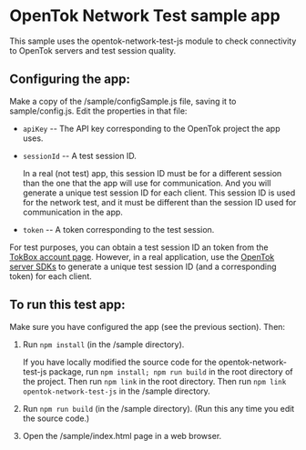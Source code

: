 OpenTok Network Test sample app
===============================

This sample uses the opentok-network-test-js module to check connectivity to
OpenTok servers and test session quality.

## Configuring the app:

Make a copy of the /sample/configSample.js file, saving it to sample/config.js. Edit the
properties in that file:

* `apiKey` -- The API key corresponding to the OpenTok project the app uses.

* `sessionId` -- A test session ID.

   In a real (not test) app, this session ID must be for a different session than
   the one that the app will use for communication. And you will generate a unique test
   session ID for each client. This session ID is used for the network test, and it
   must be different than the session ID used for communication in the app.

* `token` -- A token corresponding to the test session.

For test purposes, you can obtain a test session ID an token from the [TokBox account
page](https://tokbox.com/account). However, in a real application, use the [OpenTok server
SDKs](https://tokbox.com/developer/sdks/server/) to generate a unique test session ID (and a
corresponding token) for each client.

## To run this test app:

Make sure you have configured the app (see the previous section). Then:

1. Run `npm install` (in the /sample directory).

   If you have locally modified the source code for the opentok-network-test-js package,
   run `npm install; npm run build` in the root directory of the project. Then run `npm link`
   in the root directory. Then run `npm link opentok-network-test-js` in the /sample directory.

2. Run `npm run build` (in the /sample directory). (Run this any time you edit the source code.)

3. Open the /sample/index.html page in a web browser.

